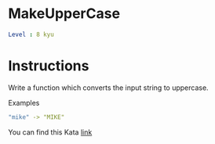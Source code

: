 # MakeUpperCase

```yaml
Level : 8 kyu
```

# Instructions

Write a function which converts the input string to uppercase.


Examples
```yaml
"mike" -> "MIKE"
```

You can find this Kata [link](https://www.codewars.com/kata/57a0556c7cb1f31ab3000ad7/train/java)